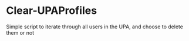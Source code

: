 # Clear-UPAProfiles
Simple script to iterate through all users in the UPA, and choose to delete them or not
